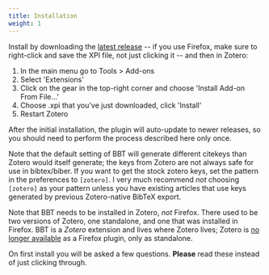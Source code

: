 ```yaml
---
title: Installation
weight: 1
---
```


Install by downloading the [latest release](https://github.com/retorquere/zotero-better-bibtex/releases/latest) -- if you use Firefox, make sure to right-click and save the XPI file, not just clicking it -- and then in Zotero:

1. In the main menu go to Tools > Add-ons
2. Select 'Extensions'
3. Click on the gear in the top-right corner and choose 'Install Add-on From File...'
4. Choose .xpi that you've just downloaded, click 'Install'
5. Restart Zotero

After the initial installation, the plugin will auto-update to newer releases, so you should need to perform the process described here only once. 

Note that the default setting of BBT will generate different citekeys than Zotero would itself generate; the keys from Zotero are not always safe for use in bibtex/biber. If you want to get the stock zotero keys, set the pattern in the preferences to `[zotero]`. I very much recommend *not* choosing `[zotero]` as your pattern unless you have existing articles that use keys generated by previous Zotero-native BibTeX export.

Note that BBT needs to be installed in Zotero, *not* Firefox. There used to be two versions of Zotero, one standalone, and one that was installed in Firefox. BBT is a *Zotero* extension and lives where Zotero lives; Zotero is [no longer available](https://www.zotero.org/blog/zotero-5-and-firefox-faq/) as a Firefox plugin, only as standalone.

On first install you will be asked a few questions. **Please** read these instead of just clicking through.
